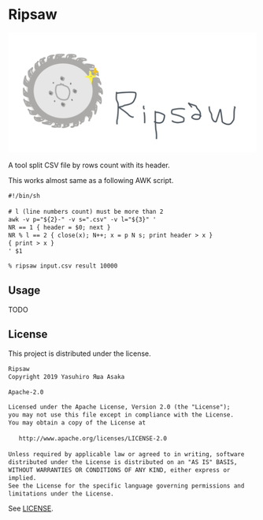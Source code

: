 # Ripsaw

![logo](img/logo.jpg?raw=true "Ripsaw")


A tool split CSV file by rows count with its header.

This works almost same as a following AWK script.

```
#!/bin/sh

# l (line numbers count) must be more than 2
awk -v p="${2}-" -v s=".csv" -v l="${3}" '
NR == 1 { header = $0; next }
NR % l == 2 { close(x); N++; x = p N s; print header > x }
{ print > x }
' $1
```

```zsh
% ripsaw input.csv result 10000
```

## Usage

TODO


## License

This project is distributed under the license.

```
Ripsaw
Copyright 2019 Yasuhiro Яша Asaka
```

`Apache-2.0`

```
Licensed under the Apache License, Version 2.0 (the "License");
you may not use this file except in compliance with the License.
You may obtain a copy of the License at

   http://www.apache.org/licenses/LICENSE-2.0

Unless required by applicable law or agreed to in writing, software
distributed under the License is distributed on an "AS IS" BASIS,
WITHOUT WARRANTIES OR CONDITIONS OF ANY KIND, either express or implied.
See the License for the specific language governing permissions and
limitations under the License.
```

See [LICENSE](LICENSE).
